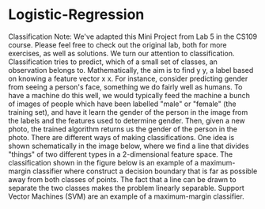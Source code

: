 # Logistic-Regression
Classification
Note: We've adapted this Mini Project from Lab 5 in the CS109 course. Please feel free to check out the original lab, both for more exercises, as well as solutions.
We turn our attention to classification. Classification tries to predict, which of a small set of classes, an observation belongs to. Mathematically, the aim is to find 
y
y, a label based on knowing a feature vector 
x
x. For instance, consider predicting gender from seeing a person's face, something we do fairly well as humans. To have a machine do this well, we would typically feed the machine a bunch of images of people which have been labelled "male" or "female" (the training set), and have it learn the gender of the person in the image from the labels and the features used to determine gender. Then, given a new photo, the trained algorithm returns us the gender of the person in the photo.
There are different ways of making classifications. One idea is shown schematically in the image below, where we find a line that divides "things" of two different types in a 2-dimensional feature space. The classification shown in the figure below is an example of a maximum-margin classifier where construct a decision boundary that is far as possible away from both classes of points. The fact that a line can be drawn to separate the two classes makes the problem linearly separable. Support Vector Machines (SVM) are an example of a maximum-margin classifier.
